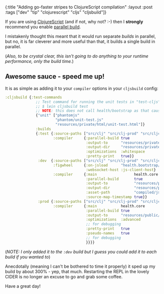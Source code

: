 {:title "Adding go-faster stripes to ClojureScript compilation"
 :layout :post
 :tags  ["dev" "tip" "clojurescript" "cljs" "cljsbuild"]}

If you are using [ClojureScript](https://github.com/clojure/clojurescript) (and if not, why not? :-) then I **strongly** recommend you enable [parallel build](https://github.com/clojure/clojurescript/wiki/Compiler-Options#parallel-build).

I mistakenly thought this meant that it would run separate _builds_ in parallel, but no, it is far cleverer and more useful than that, it builds a single build in parallel.

(_Also, to be crystal clear, this isn't going to do anything to your _runtime_ performance, only the _build_ time._)

## Awesome sauce - speed me up!

It is as simple as adding it to your `compiler` options in your `cljsbuild` config:

``` clojure
:cljsbuild {:test-commands
              ;; Test command for running the unit tests in "test-cljs" (see below).
              ;; $ lein cljsbuild test
              ;; NOTE: this does not call health/bootstrap as that causes errors, hence cljs-dev and cljs-prod
              {"unit" ["phantomjs"
                       "phantom/unit-test.js"
                       "resources/private/html/unit-test.html"]}
              :builds
              {:test {:source-paths ["src/clj" "src/clj-prod" "src/cljc" "src/cljs" "src/cljs-prod"]
                      :compiler     {:parallel-build true
                                     :output-to      "resources/private/js/unit-test.js"
                                     :output-dir     "resources/private/js/out"
                                     :optimizations  :whitespace
                                     :pretty-print   true}}
               :dev  {:source-paths ["src/clj" "src/clj-prod" "src/cljc" "src/cljs" "src/cljs-prod"]
                      :figwheel     {:on-jsload      "health.bootstrap/run-render"
                                     :websocket-host :js-client-host}
                      :compiler     {:main                 health.core
                                     :parallel-build       true
                                     :output-to            "resources/public/compiled/js/app.js"
                                     :output-dir           "resources/public/compiled/js/out"
                                     :asset-path           "compiled/js/out"
                                     :source-map-timestamp true}}
               :prod {:source-paths ["src/clj" "src/clj-prod" "src/cljc" "src/cljs" "src/cljs-prod"]
                      :compiler     {:main           health.core
                                     :parallel-build true
                                     :output-to      "resources/public/compiled/js/app.js"
                                     :optimizations  :advanced
                                     ;; for debugging
                                     :pretty-print   true
                                     :pseudo-names   true
                                     ;; for debugging
                                     }}}}
```

(_NOTE: I only added it to the `:dev` build but I guess you could add it to each build if you wanted to_)

Anecdotally (meaning I can't be bothered to time it properly) it sped up my build by about 300% - yep, that much. Restarting the REPL in the lovely CIDER is no longer an excuse to go and grab some coffee.

Have a great day!

